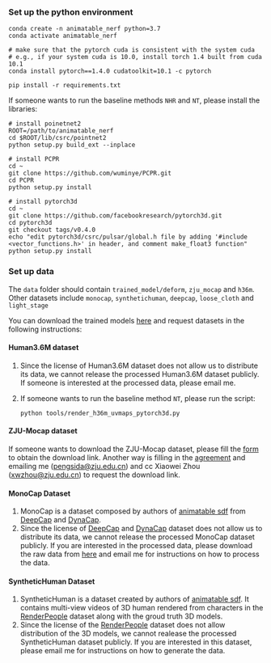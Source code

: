 ### Set up the python environment

```shell
conda create -n animatable_nerf python=3.7
conda activate animatable_nerf

# make sure that the pytorch cuda is consistent with the system cuda
# e.g., if your system cuda is 10.0, install torch 1.4 built from cuda 10.1
conda install pytorch==1.4.0 cudatoolkit=10.1 -c pytorch

pip install -r requirements.txt
```

If someone wants to run the baseline methods `NHR` and `NT`, please install the libraries:

```shell
# install poinetnet2
ROOT=/path/to/animatable_nerf
cd $ROOT/lib/csrc/pointnet2
python setup.py build_ext --inplace

# install PCPR
cd ~
git clone https://github.com/wuminye/PCPR.git
cd PCPR
python setup.py install

# install pytorch3d
cd ~
git clone https://github.com/facebookresearch/pytorch3d.git
cd pytorch3d
git checkout tags/v0.4.0
echo "edit pytorch3d/csrc/pulsar/global.h file by adding '#include <vector_functions.h>' in header, and comment make_float3 function"
python setup.py install
```

### Set up data

The `data` folder should contain `trained_model/deform`, `zju_mocap` and `h36m`. Other datasets include `monocap`, `synthetichuman`, `deepcap`, `loose_cloth` and `light_stage`

You can download the trained models [here](https://drive.google.com/drive/folders/1XH5zUMkguUW64GKulWTo8oOWZra6Dnzy?usp=sharing) and request datasets in the following instructions:

#### Human3.6M dataset

1. Since the license of Human3.6M dataset does not allow us to distribute its data, we cannot release the processed Human3.6M dataset publicly. If someone is interested at the processed data, please email me.
2. If someone wants to run the baseline method `NT`, please run the script:

    ```shell
    python tools/render_h36m_uvmaps_pytorch3d.py
    ```

#### ZJU-Mocap dataset

If someone wants to download the ZJU-Mocap dataset, please fill the [form](https://docs.google.com/forms/d/1QcTp5qIbIBn8PCT-EQgG-fOB4HZ9khpRkT3q2OnH2bs) to obtain the download link. Another way is filling in the [agreement](https://pengsida.net/project_page_assets/files/ZJU-MoCap_Agreement.pdf) and emailing me (pengsida@zju.edu.cn) and cc Xiaowei Zhou (xwzhou@zju.edu.cn) to request the download link.

#### MonoCap Dataset

1. MonoCap is a dataset composed by authors of [animatable sdf](https://zju3dv.github.io/animatable_sdf/) from [DeepCap](https://people.mpi-inf.mpg.de/~mhaberma/projects/2020-cvpr-deepcap/) and [DynaCap](https://people.mpi-inf.mpg.de/~mhaberma/projects/2021-ddc/).
2. Since the license of [DeepCap](https://people.mpi-inf.mpg.de/~mhaberma/projects/2020-cvpr-deepcap/) and [DynaCap](https://people.mpi-inf.mpg.de/~mhaberma/projects/2021-ddc/) dataset does not allow us to distribute its data, we cannot release the processed MonoCap dataset publicly. If you are interested in the processed data, please download the raw data from [here](https://gvv-assets.mpi-inf.mpg.de/) and email me for instructions on how to process the data.

#### SyntheticHuman Dataset

1. SyntheticHuman is a dataset created by authors of [animatable sdf](https://zju3dv.github.io/animatable_sdf/). It contains multi-view videos of 3D human rendered from characters in the [RenderPeople](https://renderpeople.com/) dataset along with the groud truth 3D models.
2. Since the license of the [RenderPeople](https://renderpeople.com/) dataset does not allow distribution of the 3D models, we cannot realease the processed SyntheticHuman dataset publicly. If you are interested in this dataset, please email me for instructions on how to generate the data.
